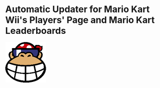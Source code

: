 # Automatic Updater for Mario Kart Wii's Players' Page and Mario Kart Leaderboards

![Logo](https://github.com/FallBackITA27/Auto-Updater-MKL-MKWPP/blob/main/images/128p_icon.png?raw=true)